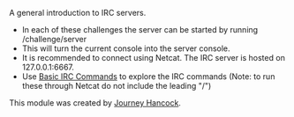 A general introduction to IRC servers. 
- In each of these challenges the server can be started by running /challenge/server
- This will turn the current console into the server console.
- It is recommended to connect using Netcat. The IRC server is hosted on 127.0.0.1:6667.
- Use [Basic IRC Commands](https://www.mirc.com/help/html/index.html?basic_irc_commands.html) to explore the IRC commands (Note: to run these through Netcat do not include the leading "/") 

This module was created by [Journey Hancock](https://github.com/journeyhancock).